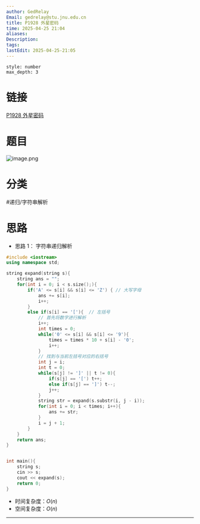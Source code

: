 ```yaml
---
author: GedRelay
Email: gedrelay@stu.jnu.edu.cn
title: P1928 外星密码
time: 2025-04-25 21:04
aliases: 
Description: 
tags: 
lastEdit: 2025-04-25-21:05
---
```


```toc
style: number
max_depth: 3
```

# 链接
[P1928 外星密码](https://www.luogu.com.cn/problem/P1928) 

# 题目
![image.png](https://ged-pic-bed.oss-cn-guangzhou.aliyuncs.com/img/202504252104882.png)


# 分类
#递归/字符串解析 

# 思路
- 思路 1：
字符串递归解析

```cpp
#include <iostream>
using namespace std;

string expand(string s){
    string ans = "";
    for(int i = 0; i < s.size();){
        if('A' <= s[i] && s[i] <= 'Z') { // 大写字母
            ans += s[i];
            i++;
        }
        else if(s[i] == '['){  // 左括号
            // 首先将数字进行解析
            i++;
            int times = 0;
            while('0' <= s[i] && s[i] <= '9'){
                times = times * 10 + s[i] - '0';
                i++;
            }
            // 找到与当前左括号对应的右括号
            int j = i;
            int t = 0;
            while(s[j] != ']' || t != 0){
                if(s[j] == '[') t++;
                else if(s[j] == ']') t--;
                j++;
            }
            string str = expand(s.substr(i, j - i));
            for(int i = 0; i < times; i++){
                ans += str;
            }
            i = j + 1;
        }
    }
    return ans;
}


int main(){
    string s;
    cin >> s;
    cout << expand(s);
    return 0;
}
```


- 时间复杂度：${O\left( n \right)  }$ 
- 空间复杂度：${O\left( n \right)  }$ 


---

